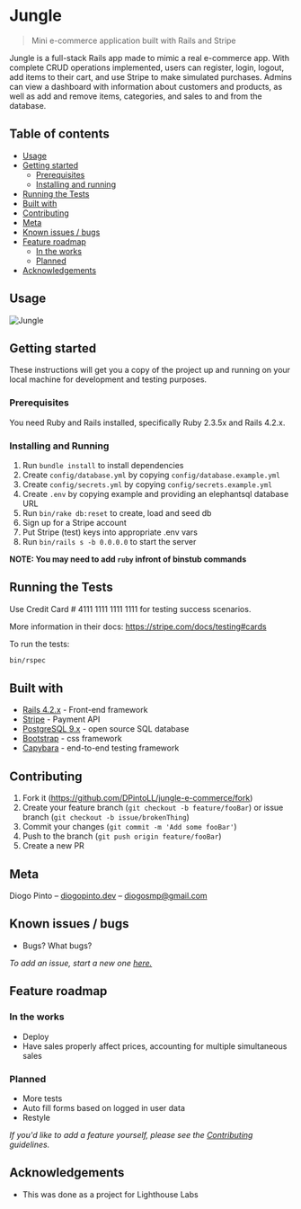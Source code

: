 # Jungle

> Mini e-commerce application built with Rails and Stripe

Jungle is a full-stack Rails app made to mimic a real e-commerce app. With complete CRUD operations implemented, users can register, login, logout, add items to their cart, and use Stripe to make simulated purchases. Admins can view a dashboard with information about customers and products, as well as add and remove items, categories, and sales to and from the database.

## Table of contents

- [Usage](#usage)
- [Getting started](#getting-started)
  - [Prerequisites](#prerequisites)
  - [Installing and running](#installing-and-running)
- [Running the Tests](#running-the-tests)
- [Built with](#built-with)
- [Contributing](#contributing)
- [Meta](#meta)
- [Known issues / bugs](#known-issues-/-bugs)
- [Feature roadmap](#feature-roadmap)
  - [In the works](#in-the-works)
  - [Planned](#planned)
- [Acknowledgements](#acknowledgements)

## Usage

![Jungle]()

## Getting started

These instructions will get you a copy of the project up and running on your local machine for development and testing purposes.

### Prerequisites

You need Ruby and Rails installed, specifically Ruby 2.3.5x and Rails 4.2.x.

### Installing and Running

1. Run `bundle install` to install dependencies
2. Create `config/database.yml` by copying `config/database.example.yml`
3. Create `config/secrets.yml` by copying `config/secrets.example.yml`
4. Create `.env` by copying example and providing an elephantsql database URL
5. Run `bin/rake db:reset` to create, load and seed db
6. Sign up for a Stripe account
7. Put Stripe (test) keys into appropriate .env vars
8. Run `bin/rails s -b 0.0.0.0` to start the server

**NOTE: You may need to add `ruby` infront of binstub commands**

## Running the Tests

Use Credit Card # 4111 1111 1111 1111 for testing success scenarios.

More information in their docs: <https://stripe.com/docs/testing#cards>

To run the tests:

```sh
bin/rspec
```

## Built with

- [Rails 4.2.x]() - Front-end framework
- [Stripe]() - Payment API
- [PostgreSQL 9.x]() - open source SQL database
- [Bootstrap]() - css framework
- [Capybara]() - end-to-end testing framework

## Contributing

1. Fork it (<https://github.com/DPintoLL/jungle-e-commerce/fork>)
2. Create your feature branch (`git checkout -b feature/fooBar`) or issue branch (`git checkout -b issue/brokenThing`)
3. Commit your changes (`git commit -m 'Add some fooBar'`)
4. Push to the branch (`git push origin feature/fooBar`)
5. Create a new PR

## Meta

Diogo Pinto – [diogopinto.dev](https://github.com/DPintoLL/) – diogosmp@gmail.com

## Known issues / bugs

- Bugs? What bugs?

_To add an issue, start a new one [here.](https://github.com/DPintoLL/jungle-e-commerce/issues)_

## Feature roadmap

### In the works

- Deploy
- Have sales properly affect prices, accounting for multiple simultaneous sales

### Planned

- More tests
- Auto fill forms based on logged in user data
- Restyle

_If you'd like to add a feature yourself, please see the [Contributing](#contributing) guidelines._

## Acknowledgements

- This was done as a project for Lighthouse Labs
